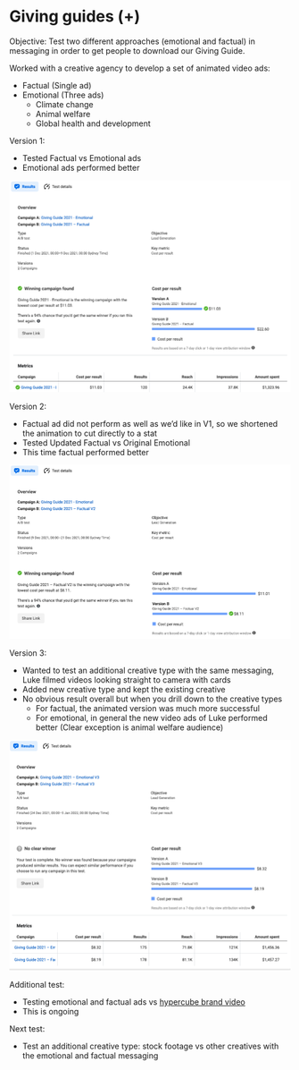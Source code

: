 # Giving guides (+)

Objective: Test two different approaches (emotional and factual) in messaging in order to get people to download our Giving Guide.

Worked with a creative agency to develop a set of animated video ads:

* Factual (Single ad)
* Emotional (Three ads)
  * Climate change
  * Animal welfare
  * Global health and development

Version 1:

* Tested Factual vs Emotional ads
* Emotional ads performed better

![](<../../.gitbook/assets/Untitled (2) (1).png>)

Version 2:

* Factual ad did not perform as well as we’d like in V1, so we shortened the animation to cut directly to a stat
* Tested Updated Factual vs Original Emotional
* This time factual performed better

![](<../../.gitbook/assets/Untitled (3).png>)

Version 3:

* Wanted to test an additional creative type with the same messaging, Luke filmed videos looking straight to camera with cards
* Added new creative type and kept the existing creative
* No obvious result overall but when you drill down to the creative types
  * For factual, the animated version was much more successful
  * For emotional, in general the new video ads of Luke performed better (Clear exception is animal welfare audience)

![](<../../.gitbook/assets/Untitled (4).png>)

Additional test:

* Testing emotional and factual ads vs [hypercube brand video](https://www.youtube.com/watch?v=CiFoHm7HD94\&t=3s)
* This is ongoing

Next test:

* Test an additional creative type: stock footage vs other creatives with the emotional and factual messaging
